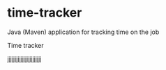 # time-tracker
Java (Maven) application for tracking time on the job

Time tracker

jjjjjjjjjjjjjjjjjjjjjjj
